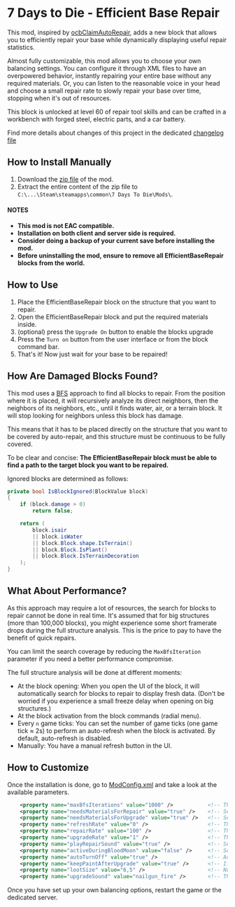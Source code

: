 # 7 Days to Die - Efficient Base Repair

This mod, inspired by [ocbClaimAutoRepair](https://github.com/OCB7D2D/OcbClaimAutoRepair), adds a new block that allows you to efficiently repair your base while dynamically displaying useful repair statistics.

Almost fully customizable, this mod allows you to choose your own balancing settings. You can configure it through XML files to have an overpowered behavior, instantly repairing your entire base without any required materials. Or, you can listen to the reasonable voice in your head and choose a small repair rate to slowly repair your base over time, stopping when it's out of resources.

This block is unlocked at level 60 of repair tool skills and can be crafted in a workbench with forged steel, electric parts, and a car battery.

Find more details about changes of this project in the dedicated [changelog file](./CHANGELOG.md)

## How to Install Manually

1. Download the [zip file](https://www.nexusmods.com/7daystodie/mods/4861?tab=files) of the mod.
2. Extract the entire content of the zip file to `C:\...\Steam\steamapps\common\7 Days To Die\Mods\`.

#### NOTES
* **This mod is not EAC compatible.**
* **Installation on both client and server side is required.**
* **Consider doing a backup of your current save before installing the mod.**
* **Before uninstalling the mod, ensure to remove all EfficientBaseRepair blocks from the world.**

## How to Use

1. Place the EfficientBaseRepair block on the structure that you want to repair.
2. Open the EfficientBaseRepair block and put the required materials inside.
3. (optional) press the `Upgrade On` button to enable the blocks upgrade
4. Press the `Turn on` button from the user interface or from the block command bar.
5. That's it! Now just wait for your base to be repaired!

## How Are Damaged Blocks Found?

This mod uses a [BFS](https://en.wikipedia.org/wiki/Breadth-first_search) approach to find all blocks to repair. From the position where it is placed, it will recursively analyze its direct neighbors, then the neighbors of its neighbors, etc., until it finds water, air, or a terrain block. It will stop looking for neighbors unless this block has damage.

This means that it has to be placed directly on the structure that you want to be covered by auto-repair, and this structure must be continuous to be fully covered.

To be clear and concise: **The EfficientBaseRepair block must be able to find a path to the target block you want to be repaired.**

Ignored blocks are determined as follows:

```C#
private bool IsBlockIgnored(BlockValue block)
{
    if (block.damage > 0)
        return false;

    return (
        block.isair
        || block.isWater
        || block.Block.shape.IsTerrain()
        || block.Block.IsPlant()
        || block.Block.IsTerrainDecoration
    );
}
```

## What About Performance?

As this approach may require a lot of resources, the search for blocks to repair cannot be done in real time. It's assumed that for big structures (more than 100,000 blocks), you might experience some short framerate drops during the full structure analysis. This is the price to pay to have the benefit of quick repairs.

You can limit the search coverage by reducing the `MaxBfsIteration` parameter if you need a better performance compromise.

The full structure analysis will be done at different moments:

* At the block opening: When you open the UI of the block, it will automatically search for blocks to repair to display fresh data. (Don't be worried if you experience a small freeze delay when opening on big structures.)
* At the block activation from the block commands (radial menu).
* Every `n` game ticks: You can set the number of game ticks (one game tick ≈ 2s) to perform an auto-refresh when the block is activated. By default, auto-refresh is disabled.
* Manually: You have a manual refresh button in the UI.

## How to Customize

Once the installation is done, go to [ModConfig.xml](./ModConfig.xml) and take a look at the available parameters.

```xml
    <property name="maxBfsIterations" value="1000" />           <!-- The max number of bfs iterations (more iterations will require more CPU ressources) -->
    <property name="needsMaterialsForRepair" value="true" />    <!-- Set this param to false to repair even if you miss the repair materials -->
    <property name="needsMaterialsForUpgrade" value="true" />   <!-- Set this param to false to upgrade even if you miss the upgrade materials -->
    <property name="refreshRate" value="0" />                   <!-- The number of game ticks between two auto refresh (set to 0 to disable auto refresh) -->
    <property name="repairRate" value="100" />                  <!-- The amount of damage which can be repaired for one game tick (set to 0 for instant repairs) -->
    <property name="upgradeRate" value="1" />                   <!-- The number of blocks which can be upgraded during one game tick (set to 0 to for instant upgrades) -->
    <property name="playRepairSound" value="true" />            <!-- Set to false to disable the hammer sound on the current block which is being repaired -->
    <property name="activeDuringBloodMoon" value="false" />     <!-- Set to true to enable the auto repair during the blood moon-->
    <property name="autoTurnOff" value="true" />                <!-- Auto turn off if no more blocks can be repaired -->
    <property name="keepPaintAfterUpgrade" value="true" />      <!-- If enabled, the upgraded block will keep his original paint, else his texture will be set to the upgrade block texture -->
    <property name="lootSize" value="6,5" />                    <!-- Number of columns of the loot container -->
    <property name="upgradeSound" value="nailgun_fire" />       <!-- The sound played when a block is upgraded -->
```

Once you have set up your own balancing options, restart the game or the dedicated server.
